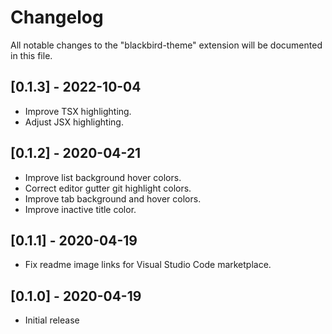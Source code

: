 # Changelog

All notable changes to the "blackbird-theme" extension will be documented in this file.

## [0.1.3] - 2022-10-04

- Improve TSX highlighting.
- Adjust JSX highlighting.

## [0.1.2] - 2020-04-21

- Improve list background hover colors.
- Correct editor gutter git highlight colors.
- Improve tab background and hover colors.
- Improve inactive title color.

## [0.1.1] - 2020-04-19

- Fix readme image links for Visual Studio Code marketplace.

## [0.1.0] - 2020-04-19

- Initial release
